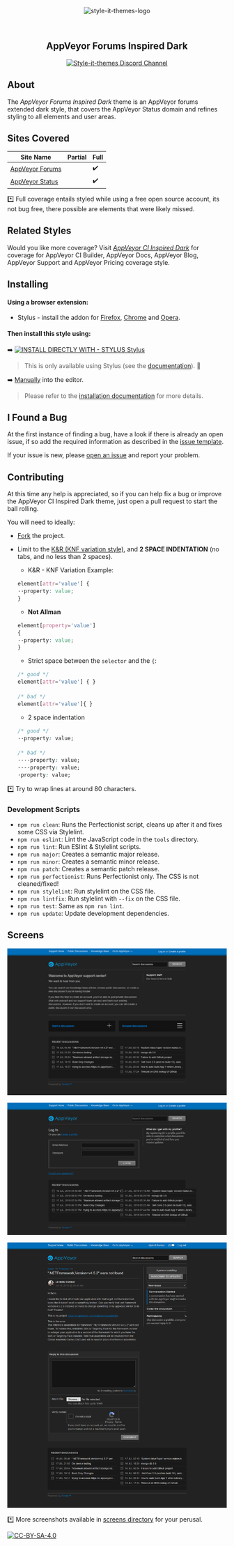 <p align="center">
  <img alt="style-it-themes-logo" src="https://raw.githack.com/style-it-themes/style-it-themes-logos/master/style-it-themes-logo-full.svg" width="580">
</p>
<br>
<h2 align="center"><strong>AppVeyor Forums Inspired Dark</strong></h2>
<p align="center">
  <a href="https://discord.gg/MhwZjV">
    <img src="https://img.shields.io/badge/style--it--themes-discord%20channel-blue.svg?style=for-the-badge" alt="Style-it-themes Discord Channel">
  </a>
</p>

## About

The *AppVeyor Forums Inspired Dark* theme is an AppVeyor forums extended dark style,
that covers the AppVeyor Status domain and refines styling to all elements and user areas.

## Sites Covered

| Site Name                                                | Partial            | Full               |
| -------------------------------------------------------- | ------------------ | ------------------ |
| [AppVeyor Forums](https://help.appveyor.com)             |                    | :heavy_check_mark: |
| [AppVeyor Status](https://status.appveyor.com/)          |                    | :heavy_check_mark: |

:asterisk: Full coverage entails styled while using a free open source account,
its not bug free, there possible are elements that were likely missed.

## Related Styles

Would you like more coverage? Visit [*AppVeyor CI Inspired Dark*](https://github.com/style-it-themes/appveyor-ci-inspired-dark)
for coverage for AppVeyor CI Builder, AppVeyor Docs, AppVeyor Blog, AppVeyor Support and AppVeyor Pricing coverage style.

## Installing

#### Using a browser extension:

* Stylus - install the addon for [Firefox](https://addons.mozilla.org/en-US/firefox/addon/styl-us/), [Chrome](https://chrome.google.com/webstore/detail/stylus/clngdbkpkpeebahjckkjfobafhncgmne) and [Opera](https://addons.opera.com/en-gb/extensions/details/stylus/).

#### Then install this style using:  
:arrow_right: [![INSTALL DIRECTLY WITH - STYLUS Stylus](https://img.shields.io/badge/Install_directly_with-Stylus-21d1d0.svg?longCache=true&style=for-the-badge)](https://github.com/style-it-themes/appveyor-forums-inspired-dark/raw/master/appveyor-forums-inspired-dark.user.css)
  >This is only available using Stylus (see the [documentation](https://github.com/openstyles/stylus/wiki/Usercss)). :tada:

:arrow_right: [Manually](https://raw.githubusercontent.com/style-it-themes/appveyor-forums-inspired-dark/master/appveyor-forums-inspired-dark.css) into the editor.  
  >Please refer to the [installation documentation](https://github.com/style-it-themes/appveyor-ci-inspired-dark/wiki/Install) for more details.

## I Found a Bug

At the first instance of finding a bug, have a look if there is already an open issue, if so add the required information as described in the [issue template](.github/ISSUE_TEMPLATE.md).

If your issue is new, please [open an issue](https://github.com/style-it-themes/appveyor-forums-inspired-dark/issues/new) and report your problem.

## Contributing

At this time any help is appreciated, so if you can help fix a bug or improve the AppVeyor CI Inspired Dark theme, just open a pull request to start the ball rolling.

You will need to ideally:

* [Fork](https://github.com/style-it-themes/appveyor-forums-inspired-dark/fork) the project.

* Limit to the [K&R (KNF variation style)](https://en.wikipedia.org/wiki/Indentation_style#Variant:_BSD_KNF), and **2 SPACE INDENTATION** (no tabs, and no less than 2 spaces).

  * K&R - KNF Variation Example:
  ```css
  element[attr='value'] {
  ··property: value;
  }
  ```

  * **Not Allman**
  ```css
  element[property='value']
  {
  ··property: value;
  }
  ```

  * Strict space between the `selector` and the `{`:
  ```css
  /* good */
  element[attr='value'] { }

  /* bad */
  element[attr='value']{ }
  ```

  * 2 space indentation
  ```css
  /* good */
  ··property: value;
  
  /* bad */
  ····property: value;
  ----property: value;
  ·property: value;
  ```

:asterisk: Try to wrap lines at around 80 characters.


### Development Scripts

* `npm run clean`: Runs the Perfectionist script, cleans up after it and fixes some CSS via Stylelint.
* `npm run eslint`: Lint the JavaScript code in the `tools` directory.
* `npm run lint`: Run ESlint & Stylelint scripts.
* `npm run major`: Creates a semantic major release.
* `npm run minor`: Creates a semantic minor release.
* `npm run patch`: Creates a semantic patch release.
* `npm run perfectionist`: Runs Perfectionist only. The CSS is not cleaned/fixed!
* `npm run stylelint`: Run stylelint on the CSS file.
* `npm run lintfix`: Run stylelint with `--fix` on the CSS file.
* `npm run test`: Same as `npm run lint`.
* `npm run update`: Update development dependencies.

## Screens

![av](/screens/Welcome-AppVeyor-Support.png)

![av](/screens/Log-in-FAQs-AppVeyor-Support.png)

![av](/screens/Topic-Problems-Discussion-Area-AppVeyor-Support.png)

:asterisk: More screenshots available in [screens directory](/screens) for your perusal.

[![CC-BY-SA-4.0](https://img.shields.io/badge/License-CC--BY--SA--4.0-blue.svg?longCache=true&style=for-the-badge)](LICENSE)
